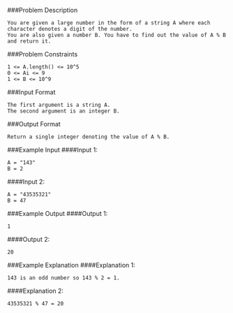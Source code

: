 ###Problem Description
```
You are given a large number in the form of a string A where each character denotes a digit of the number.
You are also given a number B. You have to find out the value of A % B and return it.
```


###Problem Constraints
```
1 <= A.length() <= 10^5
0 <= Ai <= 9
1 <= B <= 10^9
```

###Input Format
```
The first argument is a string A.
The second argument is an integer B.
```

###Output Format
```
Return a single integer denoting the value of A % B.
```


###Example Input
####Input 1:
```
A = "143"
B = 2
```
####Input 2:

```
A = "43535321"
B = 47
```

###Example Output
####Output 1:
```
1
```
####Output 2:

```
20
```


###Example Explanation
####Explanation 1:
```
143 is an odd number so 143 % 2 = 1.
```
####Explanation 2:

```
43535321 % 47 = 20
```